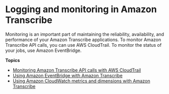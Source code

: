 # Logging and monitoring in Amazon Transcribe<a name="monitoring-transcribe"></a>

Monitoring is an important part of maintaining the reliability, availability, and performance of your Amazon Transcribe applications\. To monitor Amazon Transcribe API calls, you can use AWS CloudTrail\. To monitor the status of your jobs, use Amazon EventBridge\.

**Topics**
+ [Monitoring Amazon Transcribe API calls with AWS CloudTrail](monitoring-transcribe-cloud-trail.md)
+ [Using Amazon EventBridge with Amazon Transcribe](cloud-watch-events.md)
+ [Using Amazon CloudWatch metrics and dimensions with Amazon Transcribe](monitoring-cwmetrics.md)